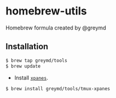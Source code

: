 # homebrew-utils
Homebrew formula created by @greymd

## Installation

```sh
$ brew tap greymd/tools
$ brew update
```

* Install [`xpanes`](https://github.com/greymd/tmux-xpanes).

```sh
$ brew install greymd/tools/tmux-xpanes
```
